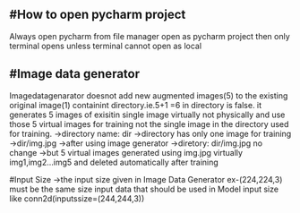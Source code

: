 #How to open pycharm project
----------------------------
Always open pycharm from file manager open as pycharm project then only terminal opens unless terminal cannot open as local

#Image data generator
----------------------------
Imagedatagenarator doesnot add new augmented images(5) to the existing original image(1) containint directory.ie.5+1 =6 in directory is false.
it generates 5 images of exisitin single image virtually not physically and use those 5 virtual images for training not the single image in the directory used for training.
->directory name: dir
->directory has only one image for training 
->dir/img.jpg
->after using image generator 
->diretory: dir/img.jpg no change 
->but 5 virtual images generated using img.jpg virtually img1,img2...img5 and deleted automatically after training 

#Input Size
->the input size given in Image Data Generator ex-(224,224,3) must be the same size input data that should be used in Model input size like conn2d(inputssize=(244,244,3))
